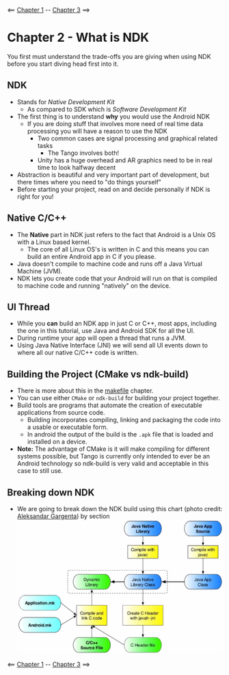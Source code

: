 <== [Chapter 1](./Chapter_01.md) -- [Chapter 3](./Chapter_03.md) ==>

# Chapter 2 - What is NDK

You first must understand the trade-offs you are giving when using NDK before you start diving head first into it.

## NDK
* Stands for *Native Development Kit*
    * As compared to SDK which is *Software Development Kit*
* The first thing is to understand **why** you would use the Android NDK
    * If you are doing stuff that involves more need of real time data processing you will have a reason to use the NDK
        * Two common cases are signal processing and graphical related tasks
            * The Tango involves both!
        * Unity has a huge overhead and AR graphics need to be in real time to look halfway decent
* Abstraction is beautiful and very important part of development, but there times where you need to "do things yourself"
* Before starting your project, read on and decide personally if NDK is right for you!

## Native C/C++
* The **Native** part in NDK just refers to the fact that Android is a Unix OS with a Linux based kernel.
    * The core of all Linux OS's is written in C and this means you can build an entire Android app in C if you please.
* Java doesn't compile to machine code and runs off a Java Virtual Machine (JVM).
* NDK lets you create code that your Android will run on that is compiled to machine code and running "natively" on the device.

## UI Thread
* While you **can** build an NDK app in just C or C++, most apps, including the one in this tutorial, use Java and Android SDK for all the UI.
* During runtime your app will open a thread that runs a JVM.
* Using Java Native Interface (JNI) we will send all UI events down to where all our native C/C++ code is written.

## Building the Project (CMake vs ndk-build)
* There is more about this in the [makefile](./Chapter_10.md) chapter.
* You can use either `CMake` or `ndk-build` for building your project together.
* Build tools are programs that automate the creation of executable applications from source code.
    * Building incorporates compiling, linking and packaging the code into a usable or executable form.
    * In android the output of the build is the `.apk` file that is loaded and installed on a device.
* **Note:** The advantage of CMake is it will make compiling for different systems possible, but Tango is currently only intended to ever be an Android technology so ndk-build is very valid and acceptable in this case to still use.

## Breaking down NDK
* We are going to break down the NDK build using this chart (photo credit: [Aleksandar Gargenta](https://github.com/agargenta)) by section
![NDK layout](../Images/NDK_layout.png)
    
<== [Chapter 1](./Chapter_01.md) -- [Chapter 3](./Chapter_03.md) ==>
